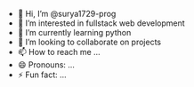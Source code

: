 - 👋 Hi, I’m @surya1729-prog
- 👀 I’m interested in fullstack web development
- 🌱 I’m currently learning python
- 💞️ I’m looking to collaborate on projects
- 📫 How to reach me ...
- 😄 Pronouns: ...
- ⚡ Fun fact: ...

<!---
surya1729-prog/surya1729-prog is a ✨ special ✨ repository because its `README.md` (this file) appears on your GitHub profile.
You can click the Preview link to take a look at your changes.
--->
